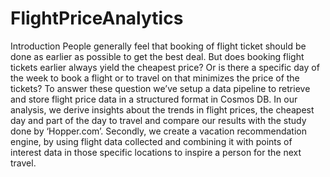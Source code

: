 # FlightPriceAnalytics
Introduction
People generally feel that booking of flight ticket should be done as earlier as possible to get the best deal. 
But does booking flight tickets earlier always yield the cheapest price? Or is there a specific day of the week to book 
a flight or to travel on that minimizes the price of the tickets? To answer these question we’ve setup a data pipeline to 
retrieve and store flight price data in a structured format in Cosmos DB. 
In our analysis, we derive insights about the trends in flight prices, the cheapest day and part of the day to travel and 
compare our results with the study done by ‘Hopper.com’. Secondly, we create a vacation recommendation engine, by using flight
data collected and combining it with points of interest data in those specific locations to inspire a person for the next travel.


